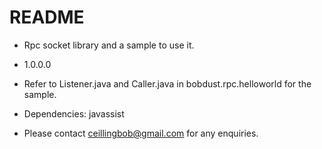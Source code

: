 # README #

* Rpc socket library and a sample to use it.
* 1.0.0.0

* Refer to Listener.java and Caller.java in bobdust.rpc.helloworld for the sample.
* Dependencies: javassist


* Please contact ceillingbob@gmail.com for any enquiries.